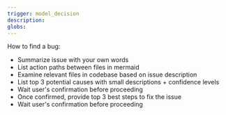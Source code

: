 ```yaml
---
trigger: model_decision
description: 
globs: 
---
```


How to find a bug:
- Summarize issue with your own words
- List action paths between files in mermaid
- Examine relevant files in codebase based on issue description
- List top 3 potential causes with small descriptions + confidence levels
- Wait user's confirmation before proceeding
- Once confirmed, provide top 3 best steps to fix the issue
- Wait user's confirmation before proceeding
